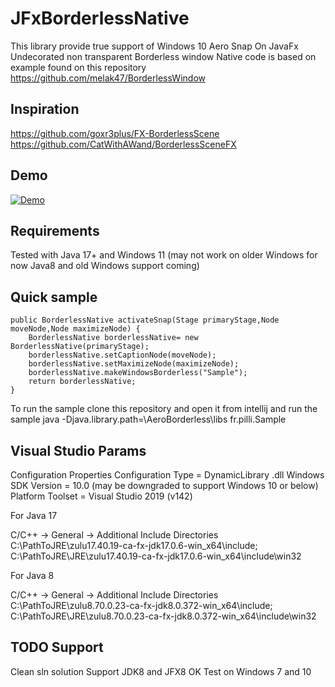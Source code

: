 JFxBorderlessNative
================

This library provide true support of Windows 10 Aero Snap On JavaFx Undecorated non transparent Borderless window
Native code is based on example found on this repository https://github.com/melak47/BorderlessWindow

## Inspiration 
https://github.com/goxr3plus/FX-BorderlessScene
https://github.com/CatWithAWand/BorderlessSceneFX

## Demo
[![Demo]({image-url})]({./demo/demo.webp} "Demo")

## Requirements
Tested with Java 17+ and Windows 11 (may not work on older Windows for now Java8 and old Windows support coming)

## Quick sample

    public BorderlessNative activateSnap(Stage primaryStage,Node moveNode,Node maximizeNode) {
        BorderlessNative borderlessNative= new BorderlessNative(primaryStage);
        borderlessNative.setCaptionNode(moveNode);
        borderlessNative.setMaximizeNode(maximizeNode);
        borderlessNative.makeWindowsBorderless("Sample");
        return borderlessNative;
    }

To run the sample clone this repository and open it from intellij and run the sample
java -Djava.library.path=<yourPath>\AeroBorderless\libs fr.pilli.Sample

## Visual Studio Params
Configuration Properties
Configuration Type = DynamicLibrary .dll
Windows SDK Version = 10.0 (may be downgraded to support Windows 10 or below)
Platform Toolset = Visual Studio 2019 (v142)

For Java 17

C/C++ -> General -> Additional Include Directories C:\PathToJRE\zulu17.40.19-ca-fx-jdk17.0.6-win_x64\include; C:\PathToJRE\JRE\zulu17.40.19-ca-fx-jdk17.0.6-win_x64\include\win32


For Java 8

C/C++ -> General -> Additional Include Directories C:\PathToJRE\zulu8.70.0.23-ca-fx-jdk8.0.372-win_x64\include; C:\PathToJRE\JRE\zulu8.70.0.23-ca-fx-jdk8.0.372-win_x64\include\win32

## TODO Support
Clean sln solution
Support JDK8 and JFX8 OK 
Test on Windows 7 and 10
